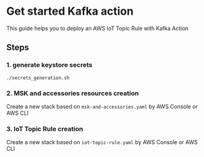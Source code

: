 # Get started Kafka action

This guide helps you to deploy an AWS IoT Topic Rule with Kafka Action

## Steps

### 1. generate keystore secrets
`./secrets_generation.sh`

### 2. MSK and accessories resources creation
Create a new stack based on `msk-and-accessories.yaml` by AWS Console or AWS CLI

### 3. IoT Topic Rule creation
Create a new stack based on `iot-topic-rule.yaml` by AWS Console or AWS CLI